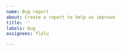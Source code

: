 ```yaml
---
name: Bug report
about: Create a report to help us improve
title: ''
labels: bug
assignees: flolu

---
```



